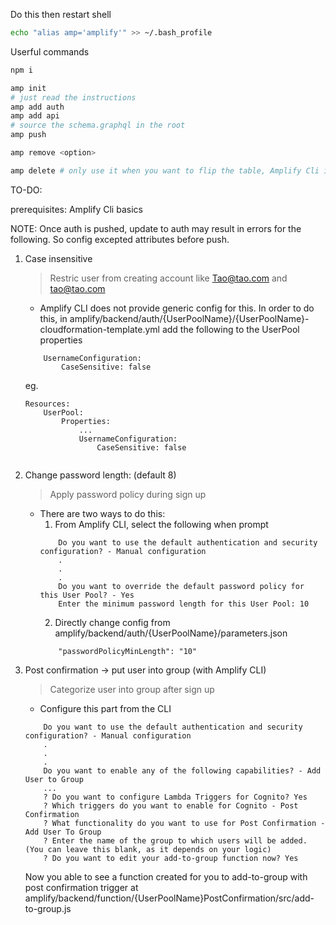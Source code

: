 Do this then restart shell
```bash
echo "alias amp='amplify'" >> ~/.bash_profile
```


Userful commands

```bash
npm i

amp init
# just read the instructions
amp add auth
amp add api
# source the schema.graphql in the root
amp push

amp remove <option>

amp delete # only use it when you want to flip the table, Amplify Cli is infested with bugs
```

TO-DO:

prerequisites: Amplify Cli basics

NOTE: Once auth is pushed, update to auth may result in errors for the following. So config excepted attributes before push.

1. Case insensitive 
    > Restric user from creating account like Tao@tao.com and tao@tao.com
    - Amplify CLI does not provide generic config for this. In order to do this, in amplify/backend/auth/{UserPoolName}/{UserPoolName}-cloudformation-template.yml
    add the following to the UserPool properties
    ```
        UsernameConfiguration:
            CaseSensitive: false
    ```
    eg.
    ```
    Resources:
        UserPool:
            Properties:
                ...
                UsernameConfiguration:
                    CaseSensitive: false
                
    ```

2. Change password length: (default 8)
    > Apply password policy during sign up
    - There are two ways to do this:
        1. From Amplify CLI, select the following when prompt
        ``` 
            Do you want to use the default authentication and security configuration? - Manual configuration
            .
            .
            .
            Do you want to override the default password policy for this User Pool? - Yes
            Enter the minimum password length for this User Pool: 10
        ```
        2. Directly change config from amplify/backend/auth/{UserPoolName}/parameters.json
        ```
            "passwordPolicyMinLength": "10"
        ```
    
3. Post confirmation -> put user into group (with Amplify CLI)
    > Categorize user into group after sign up
    - Configure this part from the CLI
    ```
        Do you want to use the default authentication and security configuration? - Manual configuration
        .
        .
        .
        Do you want to enable any of the following capabilities? - Add User to Group
        ...
        ? Do you want to configure Lambda Triggers for Cognito? Yes
        ? Which triggers do you want to enable for Cognito - Post Confirmation
        ? What functionality do you want to use for Post Confirmation - Add User To Group
        ? Enter the name of the group to which users will be added. (You can leave this blank, as it depends on your logic)
        ? Do you want to edit your add-to-group function now? Yes
    ```
    Now you able to see a function created for you to add-to-group with post confirmation trigger at amplify/backend/function/{UserPoolName}PostConfirmation/src/add-to-group.js
